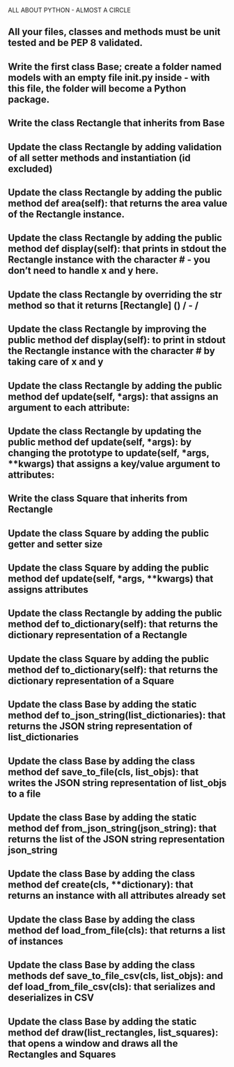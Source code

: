 ALL ABOUT PYTHON - ALMOST A CIRCLE

## All your files, classes and methods must be unit tested and be PEP 8 validated.

## Write the first class Base; create a folder named models with an empty file __init__.py inside - with this file, the folder will become a Python package.

## Write the class Rectangle that inherits from Base

## Update the class Rectangle by adding validation of all setter methods and instantiation (id excluded)

## Update the class Rectangle by adding the public method def area(self): that returns the area value of the Rectangle instance.

## Update the class Rectangle by adding the public method def display(self): that prints in stdout the Rectangle instance with the character # - you don’t need to handle x and y here.

## Update the class Rectangle by overriding the __str__ method so that it returns [Rectangle] (<id>) <x>/<y> - <width>/<height>

## Update the class Rectangle by improving the public method def display(self): to print in stdout the Rectangle instance with the character # by taking care of x and y

## Update the class Rectangle by adding the public method def update(self, *args): that assigns an argument to each attribute:

## Update the class Rectangle by updating the public method def update(self, *args): by changing the prototype to update(self, *args, **kwargs) that assigns a key/value argument to attributes:

## Write the class Square that inherits from Rectangle

## Update the class Square by adding the public getter and setter size

## Update the class Square by adding the public method def update(self, *args, **kwargs) that assigns attributes

## Update the class Rectangle by adding the public method def to_dictionary(self): that returns the dictionary representation of a Rectangle

## Update the class Square by adding the public method def to_dictionary(self): that returns the dictionary representation of a Square

## Update the class Base by adding the static method def to_json_string(list_dictionaries): that returns the JSON string representation of list_dictionaries

## Update the class Base by adding the class method def save_to_file(cls, list_objs): that writes the JSON string representation of list_objs to a file

## Update the class Base by adding the static method def from_json_string(json_string): that returns the list of the JSON string representation json_string

## Update the class Base by adding the class method def create(cls, **dictionary): that returns an instance with all attributes already set

## Update the class Base by adding the class method def load_from_file(cls): that returns a list of instances

## Update the class Base by adding the class methods def save_to_file_csv(cls, list_objs): and def load_from_file_csv(cls): that serializes and deserializes in CSV

## Update the class Base by adding the static method def draw(list_rectangles, list_squares): that opens a window and draws all the Rectangles and Squares
